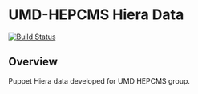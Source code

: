 # UMD-HEPCMS Hiera Data

[![Build Status](https://travis-ci.org/UMD-HEPCMS/umd_hepcms_hiera_data.svg?branch=production)](https://travis-ci.org/UMD-HEPCMS/umd_hepcms_hiera_data)

## Overview

Puppet Hiera data developed for UMD HEPCMS group.
